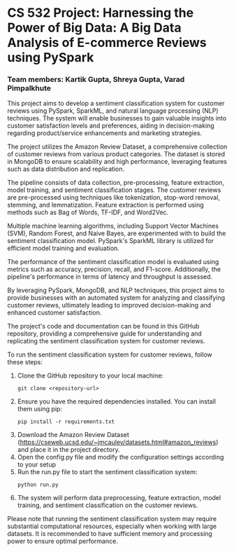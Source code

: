 # CS 532 Project: Harnessing the Power of Big Data: A Big Data Analysis of E-commerce Reviews using PySpark

### Team members: Kartik Gupta, Shreya Gupta, Varad Pimpalkhute

This project aims to develop a sentiment classification system for customer reviews using PySpark, SparkML, and natural language processing (NLP) techniques. The system will enable businesses to gain valuable insights into customer satisfaction levels and preferences, aiding in decision-making regarding product/service enhancements and marketing strategies.

The project utilizes the Amazon Review Dataset, a comprehensive collection of customer reviews from various product categories. The dataset is stored in MongoDB to ensure scalability and high performance, leveraging features such as data distribution and replication.

The pipeline consists of data collection, pre-processing, feature extraction, model training, and sentiment classification stages. The customer reviews are pre-processed using techniques like tokenization, stop-word removal, stemming, and lemmatization. Feature extraction is performed using methods such as Bag of Words, TF-IDF, and Word2Vec.

Multiple machine learning algorithms, including Support Vector Machines (SVM), Random Forest, and Naive Bayes, are experimented with to build the sentiment classification model. PySpark's SparkML library is utilized for efficient model training and evaluation.

The performance of the sentiment classification model is evaluated using metrics such as accuracy, precision, recall, and F1-score. Additionally, the pipeline's performance in terms of latency and throughput is assessed.

By leveraging PySpark, MongoDB, and NLP techniques, this project aims to provide businesses with an automated system for analyzing and classifying customer reviews, ultimately leading to improved decision-making and enhanced customer satisfaction.

The project's code and documentation can be found in this GitHub repository, providing a comprehensive guide for understanding and replicating the sentiment classification system for customer reviews.

To run the sentiment classification system for customer reviews, follow these steps:

1. Clone the GitHub repository to your local machine:
   ```
   git clone <repository-url>
   ```
2. Ensure you have the required dependencies installed. You can install them using pip:
   ```
   pip install -r requirements.txt
   ```
3. Download the Amazon Review Dataset (https://cseweb.ucsd.edu/~jmcauley/datasets.html#amazon_reviews) and place it in the project directory.
4. Open the config.py file and modify the configuration settings according to your setup
5. Run the run.py file to start the sentiment classification system:
   ```
   python run.py
   ```
6. The system will perform data preprocessing, feature extraction, model training, and sentiment classification on the customer reviews.

Please note that running the sentiment classification system may require substantial computational resources, especially when working with large datasets. It is recommended to have sufficient memory and processing power to ensure optimal performance.
   
